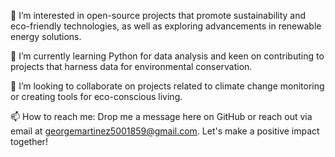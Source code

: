 👀 I’m interested in open-source projects that promote sustainability and eco-friendly technologies, as well as exploring advancements in renewable energy solutions.

🌱 I’m currently learning Python for data analysis and keen on contributing to projects that harness data for environmental conservation.

💞️ I’m looking to collaborate on projects related to climate change monitoring or creating tools for eco-conscious living.

📫 How to reach me: Drop me a message here on GitHub or reach out via email at georgemartinez5001859@gmail.com. Let's make a positive impact together!
